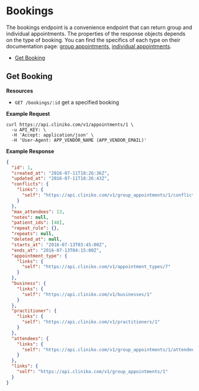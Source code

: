 Bookings
============

The bookings endpoint is a convenience endpoint that can return group and individual appointments. The properties of the response objects depends on the type of booking. You can find the specifics of each type on their documentation page: [group appointments](https://github.com/redguava/cliniko-api/blob/master/sections/group_appointments.md), [individual appointments](https://github.com/redguava/cliniko-api/blob/master/sections/individual_appointments.md).

* [Get Booking](#get-booking "This will return a specified booking.")

Get Booking
------------

**Resources**
* ```GET /bookings/:id``` get a specified booking

**Example Request**
```shell
curl https://api.cliniko.com/v1/appointments/1 \
  -u API_KEY: \
  -H 'Accept: application/json' \
  -H 'User-Agent: APP_VENDOR_NAME (APP_VENDOR_EMAIL)'
```

**Example Response**
```json
{
  "id": 1,
  "created_at": "2016-07-11T18:26:36Z",
  "updated_at": "2016-07-11T18:26:43Z",
  "conflicts": {
    "links": {
      "self": "https://api.cliniko.com/v1/group_appointments/1/conflicts"
    }
  },
  "max_attendees": 13,
  "notes": null,
  "patient_ids": [48],
  "repeat_rule": {},
  "repeats": null,
  "deleted_at": null,
  "starts_at": "2016-07-13T03:45:00Z",
  "ends_at": "2016-07-13T04:15:00Z",
  "appointment_type": {
    "links": {
      "self": "https://api.cliniko.com/v1/appointment_types/7"
    }
  },
  "business": {
    "links": {
      "self": "https://api.cliniko.com/v1/businesses/1"
    }
  },
  "practitioner": {
    "links": {
      "self": "https://api.cliniko.com/v1/practitioners/1"
    }
  },
  "attendees": {
    "links": {
      "self": "https://api.cliniko.com/v1/group_appointments/1/attendees"
    }
  },
  "links": {
    "self": "https://api.cliniko.com/v1/group_appointments/1"
  }
}
```
